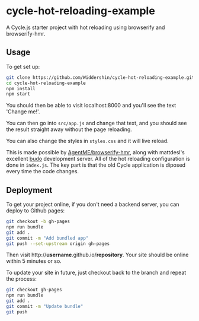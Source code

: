 # cycle-hot-reloading-example
A Cycle.js starter project with hot reloading using browserify and browserify-hmr.

Usage
---

To get set up:

```bash
git clone https://github.com/Widdershin/cycle-hot-reloading-example.git
cd cycle-hot-reloading-example
npm install
npm start
```

You should then be able to visit localhost:8000 and you'll see the text 'Change me!'.

You can then go into `src/app.js` and change that text, and you should see the result straight away without the page reloading.

You can also change the styles in `styles.css` and it will live reload.

This is made possible by [AgentME/browserify-hmr](http://www.github.com/AgentME/browserify-hmr), along with mattdesl's excellent [budo](http://www.github.com/mattdesl/budo) development server. All of the hot reloading configuration is done in `index.js`. The key part is that the old Cycle application is diposed every time the code changes.


Deployment
---

To get your project online, if you don't need a backend server, you can deploy to Github pages:

```bash
git checkout -b gh-pages
npm run bundle
git add .
git commit -m "Add bundled app"
git push --set-upstream origin gh-pages
```

Then visit http://**username**.github.io/**repository**. Your site should be online within 5 minutes or so.

To update your site in future, just checkout back to the branch and repeat the process:
```bash
git checkout gh-pages
npm run bundle
git add .
git commit -m "Update bundle"
git push
```

